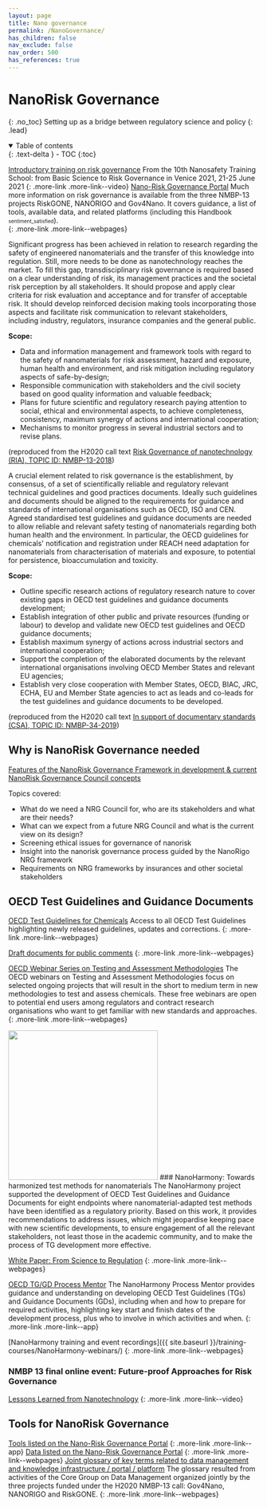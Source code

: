 ```yaml
---
layout: page
title: Nano governance
permalink: /NanoGovernance/
has_children: false
nav_exclude: false
nav_order: 500
has_references: true
---
```


# NanoRisk Governance
{: .no_toc}
Setting up as a bridge between regulatory science and policy
{: .lead} 

<details open markdown="block">
  <summary>
    Table of contents
  </summary>
  {: .text-delta }
- TOC
{:toc}
</details>

[Introductory training on risk governance](https://www.youtube.com/watch?v=2yDgmajldW0)
From the 10th Nanosafety Training School: from Basic Science to Risk Governance in Venice 2021, 21-25 June 2021
{: .more-link .more-link--video}
[Nano-Risk Governance Portal](https://nanoriskgov.eu/index.html)
Much more information on risk governance is available from the three NMBP-13 projects RiskGONE, NANORIGO and Gov4Nano. It covers guidance, a list of tools, available data, and related platforms (including this Handbook <span class="material-symbols-outlined"><font size="1">sentiment_satisfied</font></span>).  
{: .more-link .more-link--webpages}

Significant progress has been achieved in relation to research regarding the safety of engineered nanomaterials and the transfer of this knowledge into regulation. Still, more needs to be done as nanotechnology reaches the market. To fill this gap, transdisciplinary risk governance is required based on a clear understanding of risk, its management practices and the societal risk perception by all stakeholders. It should propose and apply clear criteria for risk evaluation and acceptance and for transfer of acceptable risk. It should develop reinforced decision making tools incorporating those aspects and facilitate risk communication to relevant stakeholders, including industry, regulators, insurance companies and the general public.

__Scope:__
- Data and information management and framework tools with regard to the safety of nanomaterials for risk assessment, hazard and exposure, human health and environment, and risk mitigation including regulatory aspects of safe-by-design;
- Responsible communication with stakeholders and the civil society based on good quality information and valuable feedback;
- Plans for future scientific and regulatory research paying attention to social, ethical and environmental aspects, to achieve completeness, consistency, maximum synergy of actions and international cooperation;
- Mechanisms to monitor progress in several industrial sectors and to revise plans.

(reproduced from the H2020 call text [Risk Governance of nanotechnology (RIA), TOPIC ID: NMBP-13-2018](https://ec.europa.eu/info/funding-tenders/opportunities/portal/screen/opportunities/topic-details/nmbp-13-2018))

A crucial element related to risk governance is the establishment, by consensus, of a set of scientifically reliable and regulatory relevant technical guidelines and good practices documents. Ideally such guidelines and documents should be aligned to the requirements for guidance and standards of international organisations such as OECD, ISO and CEN. Agreed standardised test guidelines and guidance documents are needed to allow reliable and relevant safety testing of nanomaterials regarding both human health and the environment. In particular, the OECD guidelines for chemicals' notification and registration under REACH need adaptation for nanomaterials from characterisation of materials and exposure, to potential for persistence, bioaccumulation and toxicity. 

__Scope:__
- Outline specific research actions of regulatory research nature to cover existing gaps in OECD test guidelines and guidance documents development;
- Establish integration of other public and private resources (funding or labour) to develop and validate new OECD test guidelines and OECD guidance documents;
- Establish maximum synergy of actions across industrial sectors and international cooperation;
- Support the completion of the elaborated documents by the relevant international organisations involving OECD Member States and relevant EU agencies;
- Establish very close cooperation with Member States, OECD, BIAC, JRC, ECHA, EU and Member State agencies to act as leads and co-leads for the test guidelines and guidance documents to be developed.

(reproduced from the H2020 call text [In support of documentary standards (CSA), TOPIC ID: NMBP-34-2019](https://ec.europa.eu/info/funding-tenders/opportunities/portal/screen/opportunities/topic-details/nmbp-13-2018))

## Why is NanoRisk Governance needed
<div class="more-link more-link--video">
<a href="https://www.youtube.com/watch?v=5Q5KcvIFZGI">
Features of the NanoRisk Governance Framework in development & current NanoRisk Governance Council concepts</a>
<p>Topics covered:</p>
<ul>
    <li>What do we need a NRG Council for, who are its stakeholders and what are their needs?</li>
    <li>What can we expect from a future NRG Council and what is the current view on its design?</li>
    <li>Screening ethical issues for governance of nanorisk</li>
    <li>Insight into the nanorisk governance process guided by the NanoRigo NRG framework</li>
    <li>Requirements on NRG frameworks by insurances and other societal stakeholders</li>
</ul>
</div>

## OECD Test Guidelines and Guidance Documents
[OECD Test Guidelines for Chemicals](https://www.oecd.org/chemicalsafety/testing/oecdguidelinesforthetestingofchemicals.htm)
Access to all OECD Test Guidelines highlighting newly released guidelines, updates and corrections.
{: .more-link .more-link--webpages}

[Draft documents for public comments](https://www.oecd.org/chemicalsafety/testing/chemicalstestingdraftoecdguidelinesforthetestingofchemicals-sections1-5.htm)
{: .more-link .more-link--webpages}

[OECD Webinar Series on Testing and Assessment Methodologies](https://www.oecd.org/chemicalsafety/testing/webinars-on-testing-and-assessment-methodologies.htm)
The OECD webinars on Testing and Assessment Methodologies focus on selected ongoing projects that will result in the short to medium term in new methodologies to test and assess chemicals. These free webinars are open to potential end users among regulators and contract research organisations who want to get familiar with new standards and approaches. 
{: .more-link .more-link--webpages}

<img src="{{ site.baseurl }}/images/NanoGovernance/Nanoharmony_News.webp" width="300" class="image--right" />
### NanoHarmony: Towards harmonized test methods for nanomaterials
The NanoHarmony project supported the development of OECD Test Guidelines and Guidance Documents for eight endpoints where nanomaterial-adapted test methods have been identified as a regulatory priority. Based on this work, it provides recommendations to address issues, which might jeopardise keeping pace with new scientific developments, to ensure engagement of all the relevant stakeholders, not least those in the academic community, and to make the process of TG development more effective.

[White Paper: From Science to Regulation](https://nanoharmony.eu/white-paper/)
{: .more-link .more-link--webpages}

[OECD TG/GD Process Mentor](https://www.testguideline-development.org/)
The NanoHarmony Process Mentor provides guidance and understanding on developing OECD Test Guidelines (TGs) and Guidance Documents (GDs), including when and how to prepare for required activities, highlighting key start and finish dates of the development process, plus who to involve in which activities and when. 
{: .more-link .more-link--app}

[NanoHarmony training and event recordings]({{ site.baseurl }}/training-courses/NanoHarmony-webinars/)
{: .more-link .more-link--webpages}

### NMBP 13 final online event: Future-proof Approaches for Risk Governance
[Lessons Learned from Nanotechnology](https://www.youtube.com/watch?v=JVYbFil9zao)
{: .more-link .more-link--video}


## Tools for NanoRisk Governance

[Tools listed on the Nano-Risk Governance Portal](https://nanoriskgov.eu/library.html)
{: .more-link .more-link--app}
[Data listed on the Nano-Risk Governance Portal](https://nanoriskgov.eu/data.html)
{: .more-link .more-link--webpages}
[Joint glossary of key terms related to data management and knowledge infrastructure / portal / platform](https://h2020-riskgone.github.io/nmbp13-terminology/glossary/)
The glossary resulted from activities of the Core Group on Data Management organized jointly by the three projects funded under the H2020 NMBP-13 call: Gov4Nano, NANORIGO and RiskGONE.
{: .more-link .more-link--webpages}
